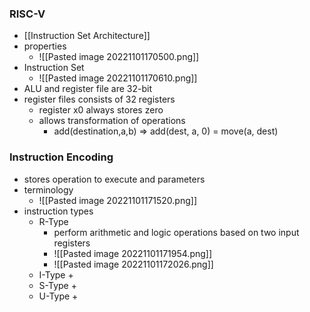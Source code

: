 ### RISC-V 
+ [[Instruction Set Architecture]]
+ properties
	+ ![[Pasted image 20221101170500.png]]
+ Instruction Set
	+ ![[Pasted image 20221101170610.png]]
+ ALU and register file are 32-bit
+ register files consists of 32 registers
	+ register x0 always stores zero
	+ allows transformation of operations 
		+ add(destination,a,b) => add(dest, a, 0) = move(a, dest)

### Instruction Encoding
+ stores operation to execute and parameters
+ terminology
	+ ![[Pasted image 20221101171520.png]]
+ instruction types
	+ R-Type
		+ perform arithmetic and logic operations based on two input registers
		+ ![[Pasted image 20221101171954.png]]
		+ ![[Pasted image 20221101172026.png]]
	+ I-Type
		+ 
	+ S-Type
		+ 
	+ U-Type
		+ 
